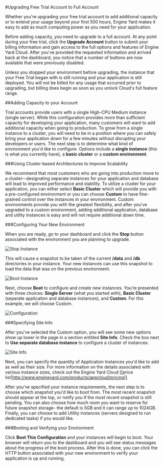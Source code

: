 #Upgrading Free Trial Account to Full Account

Whether you're upgrading your free trial account to add additional capacity or to extend your usage beyond your first 500 hours, Engine Yard makes it easy to add as much computing power as you need for your application.

Before adding capacity, you need to upgrade to a full account. At any point during your free trial, click the **Upgrade Account** button to submit your billing information and gain access to the full options and features of Engine Yard Cloud. After you've provided the requested information and arrived back at the dashboard, you notice that a number of buttons are now available that were previously disabled.

Unless you stopped your environment before upgrading, the instance that your Free Trial began with is still running and your application is still deployed. You will not be billed for any usage that occurred prior to upgrading, but billing does begin as soon as you unlock Cloud's full feature range.

##Adding Capacity to your Account

Trial accounts provide users with a single High-CPU Medium instance (single server).  While this configuration provides more than sufficient capacity for developing your application, many customers will want to add additional capacity when going to production. To grow from a single instance to a cluster, you will need to be in a position where you can safely bring your application down for a few minutes without disrupting your developers or users. The next step is to determine what kind of environment you'd like to configure. Options include a **single instance** (this is what you currently have), a **basic cluster** or a **custom environment**.

###Using Cluster-based Architectures to Improve Scalability

We recommend that most customers who are going into production move to a cluster--designating separate instances for your application and database will lead to improved performance and stability. To utilize a cluster for your application, you can either select **Basic Cluster** which will provide you with a pre-configured environment or you can choose **Custom** to have fine-grained control over the instances in your environment. Custom environments provide you with the greatest flexibility, and after you've upgraded to a custom environment, adding additional application, database and utility instances is easy and will not require additional down time.

###Configuring Your New Environment

When you are ready, go to your dashboard and click the **Stop** button associated with the environment you are planning to upgrade.

![Stop Instance](images/01_stop_instance.png)

This will cause a snapshot to be taken of the current **/data** and **/db** directories in your instance. Your new instances can use this snapshot to load the data that was on the previous environment.

![Boot Instance](images/02_boot_instance.png)

Next, choose **Boot** to configure and create new instances. You’re presented with three choices: **Single Server** (what you started with), **Basic Cluster** (separate application and database instances), and **Custom**. For this example, we will choose Custom.

![Configuration](images/03_configuration.png)

###Specifying Site Info

After you've selected the Custom option, you will see some new options show up lower in the page in a section entitled **Site Info**.  Check the box next to **Use separate database instance** to configure a cluster of instances.

![Site Info](images/04_site_info.png)

Next, you can specify the quantity of Application Instances you'd like to add as well as their size.  For more information on the details associated with various instance sizes, check out the Engine Yard Cloud [[price list|http://www.engineyard.com/products/appcloud/pricing]].

After you've specified your instance requirements, the next step is to choose which snapshot you'd like to boot from. The most recent snapshot should appear at the top, or notify you if the most recent snapshot is still pending. You can also choose how much room you want to reserve for future snapshot storage- the default is 5GB and it can range up to 1024GB.  Finally, you can choose to add Utility instances (servers designed to run dedicated tasks) if you would like.

###Booting and Verifying your Environment

Click **Boot This Configuration** and your instances will begin to boot. Your browser will return you to the dashboard and you will see status messages about the progress of the boot process.  After this is done, you can click the HTTP button associated with your new environment to verify your application is up and running.